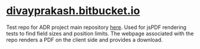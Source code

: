 # [divayprakash.bitbucket.io](https://divayprakash.bitbucket.io)

Test repo for ADR project main repository [here](https://github.com/divayprakash/adr). Used for jsPDF rendering tests to find field sizes and position limits. The webpage associated with the repo renders a PDF on the client side and provides a download.

